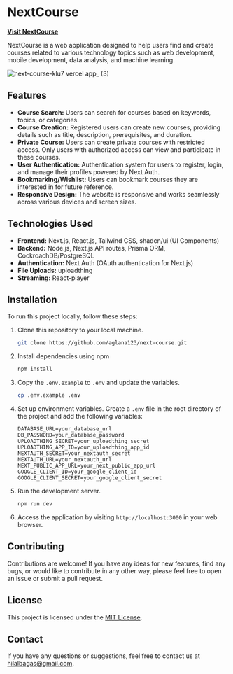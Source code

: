 # NextCourse
**[Visit NextCourse](https://next-course-klu7.vercel.app/)**

NextCourse is a web application designed to help users find and create courses related to various technology topics such as web development, mobile development, data analysis, and machine learning.

![next-course-klu7 vercel app_ (3)](https://github.com/aglana123/next-course/assets/131781656/33a355e2-d01b-48e3-8902-4f97326fc9fe)

## Features

- **Course Search:** Users can search for courses based on keywords, topics, or categories.
- **Course Creation:** Registered users can create new courses, providing details such as title, description, prerequisites, and duration.
- **Private Course:** Users can create private courses with restricted access. Only users with authorized access can view and participate in these courses.
- **User Authentication:** Authentication system for users to register, login, and manage their profiles powered by Next Auth.
- **Bookmarking/Wishlist:** Users can bookmark courses they are interested in for future reference.
- **Responsive Design:** The website is responsive and works seamlessly across various devices and screen sizes.

## Technologies Used

- **Frontend:** Next.js, React.js, Tailwind CSS, shadcn/ui (UI Components)
- **Backend:** Node.js, Next.js API routes, Prisma ORM, CockroachDB/PostgreSQL
- **Authentication:** Next Auth (OAuth authentication for Next.js)
- **File Uploads:** uploadthing
- **Streaming:** React-player

## Installation

To run this project locally, follow these steps:

1. Clone this repository to your local machine.
    ```bash
    git clone https://github.com/aglana123/next-course.git
    ```
    
2. Install dependencies using npm

   ```bash
   npm install
   ```

3. Copy the `.env.example` to `.env` and update the variables.

   ```bash
   cp .env.example .env
   
4. Set up environment variables. Create a `.env` file in the root directory of the project and add the following variables:
    ```plaintext
    DATABASE_URL=your_database_url
    DB_PASSWORD=your_database_password
    UPLOADTHING_SECRET=your_uploadthing_secret
    UPLOADTHING_APP_ID=your_uploadthing_app_id
    NEXTAUTH_SECRET=your_nextauth_secret
    NEXTAUTH_URL=your_nextauth_url
    NEXT_PUBLIC_APP_URL=your_next_public_app_url
    GOOGLE_CLIENT_ID=your_google_client_id
    GOOGLE_CLIENT_SECRET=your_google_client_secret
    ```

5. Run the development server.
    ```bash
    npm run dev
    ```

6. Access the application by visiting `http://localhost:3000` in your web browser.

## Contributing

Contributions are welcome! If you have any ideas for new features, find any bugs, or would like to contribute in any other way, please feel free to open an issue or submit a pull request.

## License

This project is licensed under the [MIT License](LICENSE).

## Contact

If you have any questions or suggestions, feel free to contact us at [hilalbagas@gmail.com](mailto:hilalbagas@gmail.com).

